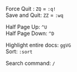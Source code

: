 Force Quit : `ZQ`   = `:q!`     
Save and Quit: `ZZ` = `:wq`     

Half Page Up: `^U`  
Half Page Down: `^D`    

Highlight entire docs: `ggVG`       
Sort: `:sort`       

Search command: `/`